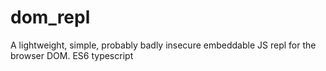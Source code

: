 # dom_repl
A lightweight, simple, probably badly insecure embeddable JS repl for the browser DOM.  ES6 typescript
